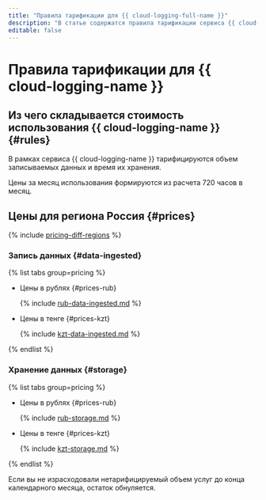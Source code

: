 ```yaml
---
title: "Правила тарификации для {{ cloud-logging-full-name }}"
description: "В статье содержатся правила тарификации сервиса {{ cloud-logging-name }}."
editable: false
---
```


# Правила тарификации для {{ cloud-logging-name }}

## Из чего складывается стоимость использования {{ cloud-logging-name }} {#rules}

В рамках сервиса {{ cloud-logging-name }} тарифицируются объем записываемых данных и время их хранения.

Цены за месяц использования формируются из расчета 720 часов в месяц.


## Цены для региона Россия {#prices}




{% include [pricing-diff-regions](../_includes/pricing-diff-regions.md) %}



### Запись данных {#data-ingested}


{% list tabs group=pricing %}

- Цены в рублях {#prices-rub}

  {% include [rub-data-ingested.md](../_pricing/logging/rub-data-ingested.md) %}

- Цены в тенге {#prices-kzt}

  {% include [kzt-data-ingested.md](../_pricing/logging/kzt-data-ingested.md) %}

{% endlist %}




### Хранение данных {#storage}


{% list tabs group=pricing %}

- Цены в рублях {#prices-rub}

  {% include [rub-storage.md](../_pricing/logging/rub-storage.md) %}

- Цены в тенге {#prices-kzt}

  {% include [kzt-storage.md](../_pricing/logging/kzt-storage.md) %}

{% endlist %}




Если вы не израсходовали нетарифицируемый объем услуг до конца календарного месяца, остаток обнуляется.
